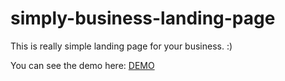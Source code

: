 # simply-business-landing-page
This is really simple landing page for your business. :)


You can see the demo here:
<a href="https://czarneckimichal.pl/projects/simply-business-landing-page">DEMO</a>
